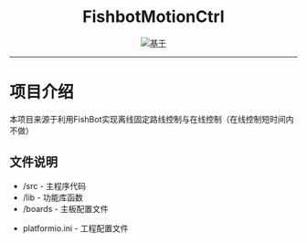 
<div align="center">

# FishbotMotionCtrl

[![基于](https://img.shields.io/badge/基于-fishbot_4_drivers-green)][base]

</div>

--------

# 项目介绍

本项目来源于利用FishBot实现离线固定路线控制与在线控制（在线控制短时间内不做）

## 文件说明

- /src - 主程序代码
- /lib - 功能库函数
- /boards - 主板配置文件

* platformio.ini - 工程配置文件



[base]:https://github.com/fishros/fishbot_motion_control_microros_four_driver_v2